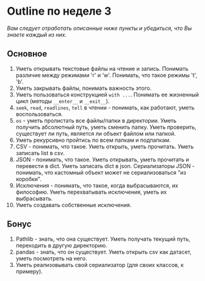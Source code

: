 # Outline по неделе 3
_Вам следует отработать описанные ниже пункты и убедиться, что Вы знаете каждый из них._
## Основное
1. Уметь открывать текстовые файлы на чтение и запись.
Понимать различие между режимами 'r' и 'w'.
Понимать, что такое режимы 't', 'b'.
2. Уметь закрывать файлы, понимать важность этого.
3. Уметь пользоваться конструкцией `with ...`.
Понимать ее жизненный цикл (методы `__enter__` и `__exit__`).
4. `seek`, `read`, `readlines`, `tell` в чтении - понимать, как работают, уметь воспользоваться.
5. `os` - уметь пролистать все файлы/папки в директории.
Уметь получить абсолютный путь, уметь сменить папку.
Уметь проверить, существует ли путь, является ли объект файлом или папкой.
6. Уметь рекурсивно пройтись по всем папкам и подпапкам.
7. CSV - понимать, что такое.
Уметь открыть, уметь прочитать.
Уметь записать list в csv.
8. JSON - понимать, что такое.
Уметь открывать, уметь прочитать и перевести в dict.
Уметь записать dict в json.
Сериализаторы JSON - понимать, что кастомный объект может не сериализоваться "из коробки".
9. Исключения - понимать, что такое, когда выбрасываются, их философию.
Уметь перехватывать исключения, уметь их выбрасывать.
10. Уметь создавать собственные исключения.

## Бонус
1. Pathlib - знать, что она существует.
Уметь получать текущий путь, переходить в другую директорию.
2. pandas - знать, что он существует.
Уметь открыть csv как датасет, уметь посмотреть на него.
3. Уметь реализовывать свой сериализатор (для своих классов, к примеру).
